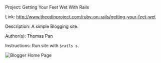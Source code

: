 Project: Getting Your Feet Wet With Rails

Link: http://www.theodinproject.com/ruby-on-rails/getting-your-feet-wet

Description: A simple Blogging site. 

Author(s): Thomas Pan

Instructions: Run site with `$rails s`. 

![Blogger Home Page](/public/assets/images/screenshot.png "Blogger Home Page")

